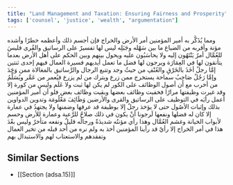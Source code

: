 ```yaml
---
title: "Land Management and Taxation: Ensuring Fairness and Prosperity"
tags: ['counsel', 'justice', 'wealth', "argumentation"]
---
```


 ومما يُذَكَّر به أمير المؤمنين أمر الأرض والخراج فإن أجسم ذلك وأعظمه خطرًا وأشده مؤنة وأقربه من الضياع ما بين سَهْله وجَبَلِه ليس لها تفسيرٌ على الرساتيق والقُرى فليسَ للعُمَّال أمرٌ يَنْتَهُون إليه ولا يحاسَبُون عليه ويحول بينهم وبين الحكم على أهل الأرض بعدما يتأنقون لها في العِمَارَة ويرجون لها فضل ما تعمل أيديهم فسيرة العمال فيهم إحدى ثنتين إمَّا رجلٌ أخَذَ بالخَرْقِ والعُنْفِ من حيثُ وجد وتتبع الرجال والرَّساتيق بالمغالاة ممن وَجَدَ وإمَّا رَجُلٌ صَاحِبُ سماحة يستخرج ممن زرع ويترك من لم يزرع فيُعمر من عَمَّر ويُسَلِّمُ من أخرب مع أن أصول الوظائف على الكور لم يكن لها ثبت ولا عَلَم  وليس من كورة إلا وقد غيرت وظيفتها مرارًا فخفيت وظائف بعضها وبقيت وظائف بعض فلو أن أمير المؤمنين أعمل رأيَه في التوظيف على الرساتيق والقرى والأرضين وَظَائِفَ مَعْلُومَة وتدوين الدواوين بذلك وإثبات الأصُول حتى لا يؤخذ رجلٌ إلا بوظيفة قد عرفها وضمنها ولا يجتهدُ في عمارة إلا كان له فضلها ونفعها لَرجونا أنْ يكون في ذلك صلاحٌ للرَّعية وعمارة للأرض وحسم لأبواب الخيانة وغشم العُمَّال وهذا رأي مؤنتُه شديدَةٌ ورجالُه قليلٌ ونفعه متأخرٌ  وليس بعْدَ هذا في أمر الخراج إلا رأيٌ قد رأينا  المؤمنين أخذ به ولم نره من أحد قبله من تخير العمال وتفقدهم والاستعتاب لهم والاستبدال بهم

## Similar Sections
- [[Section (adsa.15)]]
